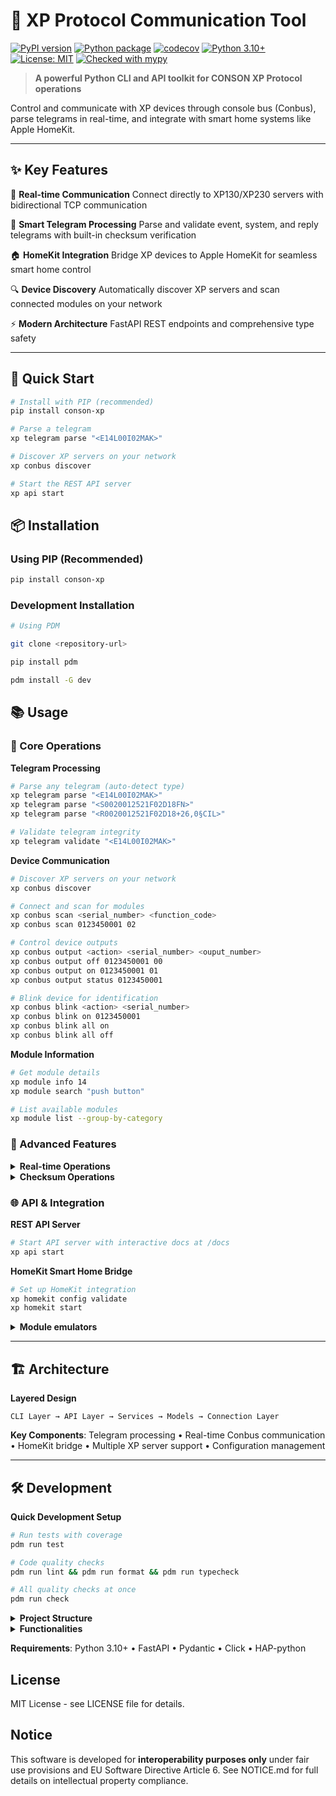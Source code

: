# 🔌 XP Protocol Communication Tool

[![PyPI version](https://badge.fury.io/py/conson-xp.svg)](https://badge.fury.io/py/conson-xp)
[![Python package](https://github.com/lduchosal/xp/actions/workflows/python-package.yml/badge.svg)](https://github.com/lduchosal/xp/actions/workflows/python-package.yml)
[![codecov](https://codecov.io/gh/lduchosal/xp/branch/main/graph/badge.svg)](https://codecov.io/gh/lduchosal/xp)
[![Python 3.10+](https://img.shields.io/badge/python-3.10+-blue.svg)](https://www.python.org/downloads/)
[![License: MIT](https://img.shields.io/badge/License-MIT-yellow.svg)](https://opensource.org/licenses/MIT)
[![Checked with mypy](https://www.mypy-lang.org/static/mypy_badge.svg)](https://mypy-lang.org/)

> **A powerful Python CLI and API toolkit for CONSON XP Protocol operations**

Control and communicate with XP devices through console bus (Conbus), parse telegrams in real-time, and integrate with smart home systems like Apple HomeKit.

---

## ✨ Key Features

🚀 **Real-time Communication**
Connect directly to XP130/XP230 servers with bidirectional TCP communication

📡 **Smart Telegram Processing**
Parse and validate event, system, and reply telegrams with built-in checksum verification

🏠 **HomeKit Integration**
Bridge XP devices to Apple HomeKit for seamless smart home control

🔍 **Device Discovery**
Automatically discover XP servers and scan connected modules on your network

⚡ **Modern Architecture**
FastAPI REST endpoints and comprehensive type safety

---

## 🚀 Quick Start

```bash
# Install with PIP (recommended)
pip install conson-xp

# Parse a telegram
xp telegram parse "<E14L00I02MAK>"

# Discover XP servers on your network
xp conbus discover

# Start the REST API server
xp api start
```

## 📦 Installation

### Using PIP (Recommended)
```bash
pip install conson-xp
```

### Development Installation
```bash
# Using PDM

git clone <repository-url>

pip install pdm

pdm install -G dev

```

## 📚 Usage

### 🎯 Core Operations

**Telegram Processing**
```bash
# Parse any telegram (auto-detect type)
xp telegram parse "<E14L00I02MAK>"
xp telegram parse "<S0020012521F02D18FN>"
xp telegram parse "<R0020012521F02D18+26,0§CIL>"

# Validate telegram integrity
xp telegram validate "<E14L00I02MAK>"
```

**Device Communication**
```bash
# Discover XP servers on your network
xp conbus discover

# Connect and scan for modules
xp conbus scan <serial_number> <function_code>
xp conbus scan 0123450001 02

# Control device outputs
xp conbus output <action> <serial_number> <ouput_number>
xp conbus output off 0123450001 00
xp conbus output on 0123450001 01
xp conbus output status 0123450001

# Blink device for identification
xp conbus blink <action> <serial_number>
xp conbus blink on 0123450001
xp conbus blink all on
xp conbus blink all off
```

**Module Information**
```bash
# Get module details
xp module info 14
xp module search "push button"

# List available modules
xp module list --group-by-category
```



### 🔧 Advanced Features

<details>
<summary><b>Real-time Operations</b></summary>

```bash
# Listen for event telegrams
xp conbus receive

# Send custom telegrams
xp conbus custom <serial_number> <function_code> <action_code>
xp conbus custom 01234500001 02 02

# Read/write datapoints
xp conbus datapoint <datapoint> <serial_number>
xp conbus datapoint hw_version 01234500001
xp conbus datapoint auto_report_status 01234500001
xp conbus datapoint voltage 01234500001
 ```
</details>

<details>
<summary><b>Checksum Operations</b></summary>

```bash
# Calculate and validate checksums
xp checksum calculate "E14L00I02M"
xp checksum validate "E14L00I02M" "AK"
xp checksum calculate "E14L00I02M" --algorithm crc32
```
</details>

### 🌐 API & Integration

**REST API Server**
```bash
# Start API server with interactive docs at /docs
xp api start
```

**HomeKit Smart Home Bridge**
```bash
# Set up HomeKit integration
xp homekit config validate
xp homekit start
```

<details>
<summary><b>Module emulators</b></summary>

```bash
# Start XP protocol servers
xp server start
xp reverse-proxy start
```
</details>

---

## 🏗️ Architecture

**Layered Design**
```
CLI Layer → API Layer → Services → Models → Connection Layer
```

**Key Components**: Telegram processing • Real-time Conbus communication • HomeKit bridge • Multiple XP server support • Configuration management

---

## 🛠️ Development

**Quick Development Setup**
```bash
# Run tests with coverage
pdm run test

# Code quality checks
pdm run lint && pdm run format && pdm run typecheck

# All quality checks at once
pdm run check
```

<details>
<summary><b>Project Structure</b></summary>

``` 
src/xp/
├── api/           # FastAPI REST endpoints
├── cli/           # Command-line interface
├── models/        # Core data models
├── services/      # Business logic
└── utils/         # Utility functions
```
</details>

<details>
<summary><b>Functionalities</b></summary>

```
<!-- BEGIN CLI HELP -->

xp

xp api
xp api start


xp cache
xp cache clear
xp cache get
xp cache items
xp cache set
xp cache stats


xp conbus

xp conbus actiontable
xp conbus actiontable download


xp conbus autoreport
xp conbus autoreport get
xp conbus autoreport set


xp conbus blink

xp conbus blink all
xp conbus blink all off
xp conbus blink all on

xp conbus blink off
xp conbus blink on

xp conbus config
xp conbus custom

xp conbus datapoint
xp conbus datapoint all
xp conbus datapoint query

xp conbus discover

xp conbus lightlevel
xp conbus lightlevel get
xp conbus lightlevel off
xp conbus lightlevel on
xp conbus lightlevel set


xp conbus linknumber
xp conbus linknumber get
xp conbus linknumber set


xp conbus msactiontable
xp conbus msactiontable download


xp conbus output
xp conbus output off
xp conbus output on
xp conbus output state
xp conbus output status

xp conbus raw
xp conbus receive
xp conbus scan


xp file
xp file analyze
xp file decode
xp file validate

xp help

xp homekit

xp homekit config
xp homekit config show
xp homekit config validate

xp homekit start


xp module
xp module categories
xp module info
xp module list
xp module search


xp rp
xp rp start
xp rp status
xp rp stop


xp server
xp server start
xp server status
xp server stop


xp telegram

xp telegram blink
xp telegram blink off
xp telegram blink on


xp telegram checksum
xp telegram checksum calculate
xp telegram checksum validate

xp telegram discover

xp telegram linknumber
xp telegram linknumber read
xp telegram linknumber write

xp telegram parse
xp telegram validate
xp telegram version

<!-- END CLI HELP -->
```
</details>

**Requirements**: Python 3.10+ • FastAPI • Pydantic • Click • HAP-python

## License

MIT License - see LICENSE file for details.

## Notice

This software is developed for **interoperability purposes only** under fair use provisions and EU Software Directive Article 6. See NOTICE.md for full details on intellectual property compliance.